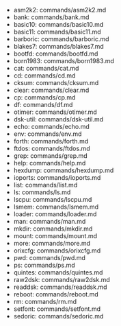 - asm2k2: commands/asm2k2.md
- bank: commands/bank.md
- basic10: commands/basic10.md
- basic11: commands/basic11.md
- barboric: commands/barboric.md
- blakes7: commands/blakes7.md
- bootfd: commands/bootfd.md
- born1983: commands/born1983.md
- cat: commands/cat.md
- cd: commands/cd.md
- cksum: commands/cksum.md
- clear: commands/clear.md
- cp: commands/cp.md
- df: commands/df.md
- otimer: commands/otimer.md
- dsk-util: commands/dsk-util.md
- echo: commands/echo.md
- env: commands/env.md
- forth: commands/forth.md
- ftdos: commands/ftdos.md
- grep: commands/grep.md
- help: commands/help.md
- hexdump: commands/hexdump.md
- ioports: commands/ioports.md
- list: commands/list.md
- ls: commands/ls.md
- lscpu: commands/lscpu.md
- lsmem: commands/lsmem.md
- loader: commands/loader.md
- man: commands/man.md
- mkdir: commands/mkdir.md
- mount: commands/mount.md
- more: commands/more.md
- orixcfg: commands/orixcfg.md
- pwd: commands/pwd.md
- ps: commands/ps.md
- quintes: commands/quintes.md
- raw2dsk: commands/raw2dsk.md
- readdsk: commands/readdsk.md
- reboot: commands/reboot.md
- rm: commands/rm.md
- setfont: commands/setfont.md
- sedoric: commands/sedoric.md
